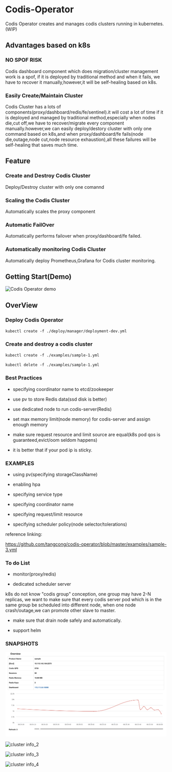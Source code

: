 # Codis-Operator

Codis Operator creates and manages codis clusters running in kubernetes.(WIP)

## Advantages based on k8s

### NO SPOF RISK

Codis dashboard component which does migration/cluster management work is a spof, if it is deployed by traditional method and when it fails, we have to recover it manually,however,it will be self-healing based on k8s.

### Easily Create/Maintain Cluster

Codis Cluster has a lots of components(proxy/dashboard/redis/fe/sentinel).it will cost a lot of time if it is deployed and managed by traditional method,especially when nodes die,cut off,we have to recover/migrate every component manually.however,we can easily deploy/destory cluster with only one command based on k8s,and when proxy/dashboard/fe fails(node die,outage,node cut,node resource exhaustion),all these failures will be self-healing that saves much time.

## Feature

### Create and Destroy Codis Cluster

Deploy/Destroy cluster with only one comannd
	
### Scaling the Codis Cluster 

Automatically scales the proxy component

### Automatic FailOver

Automatically performs failover when proxy/dashboard/fe failed.

### Automatically monitoring Codis Cluster

Automatically deploy Prometheus,Grafana for Codis cluster monitoring.

## Getting Start(Demo)

![Codis Operator demo](https://raw.githubusercontent.com/tangcong/codis-operator/master/doc/images/codis-operator.gif)

## OverView 


### Deploy Codis Operator
	
```
kubectl create -f ./deploy/manager/deployment-dev.yml
```

### Create and destroy a codis cluster

```
kubectl create -f ./examples/sample-1.yml
```

```
kubectl delete -f ./examples/sample-1.yml
```

### Best Practices

* specifying coordinator name to etcd/zookeeper

* use pv to store Redis data(ssd disk is better) 

* use dedicated node to run codis-server(Redis)

* set max memory limit(node memory) for codis-server and assign enough memory 

* make sure request resource and limit source are equal(k8s pod qos is guaranteed,evict/oom seldom happens)

* it is better that if your pod ip is sticky. 

### EXAMPLES

* using pv(specifying storageClassName)

* enabling hpa

* specifying service type

* specifying coordinator name 

* specifying request/limit resource 

* specifying scheduler policy(node selector/tolerations)

reference linking: 

https://github.com/tangcong/codis-operator/blob/master/examples/sample-3.yml

### To do List

* monitor(proxy/redis)

* dedicated scheduler server

k8s do not know "codis group" conception, one group may have 2-N replicas, we want to make sure that every codis server pod which is in the same group be scheduled into different node, when one node crash/outage,we can promote other slave to master.

* make sure that drain node safely and automatically.

* support helm

### SNAPSHOTS

![cluster info_1](./doc/images/1.png)

![cluster info_2](./doc/images/2.png)

![cluster info_3](./doc/images/3.png)

![cluster info_4](./doc/images/4.png)
